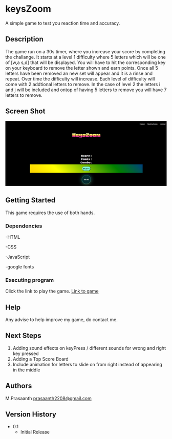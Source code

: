 # keysZoom

A simple game to test you reaction time and accuracy.

## Description

The game run on a 30s timer, where you increase your score by completing the challange. It starts at a level 1 difficulty where 5 letters which will be one of [w,a s,d] that will be displayed. You will have to hit the corresponding key on your keyboard to remove the letter shown and earn points. Once all 5 letters have been removed an new set will appear and it is a rinse and repeat. Over time the difficulty will increase. Each level of difficulty will come with 2 addtional letters to remove. In the case of level 2 the letters
i and j will be included and ontop of having 5 letters to remove you will have 7 letters to remove.

## Screen Shot

![Alt text](/GameCodes/images/gameSS.png)

## Getting Started

This game requires the use of both hands.

### Dependencies

-HTML

-CSS

-JavaScript

-google fonts

### Executing program

Click the link to play the game.
[Link to game](https://prasaanth94.github.io/keysZoom/GameCodes/)

## Help

Any advise to help improve my game, do contact me.

## Next Steps

1. Adding sound effects on keyPress / different sounds for wrong and right key pressed
2. Adding a Top Score Board
3. Include animation for letters to slide on from right instead of appearing in the middle

## Authors

M.Prasaanth
prasaanth2208@gmail.com

## Version History

- 0.1
  - Initial Release
